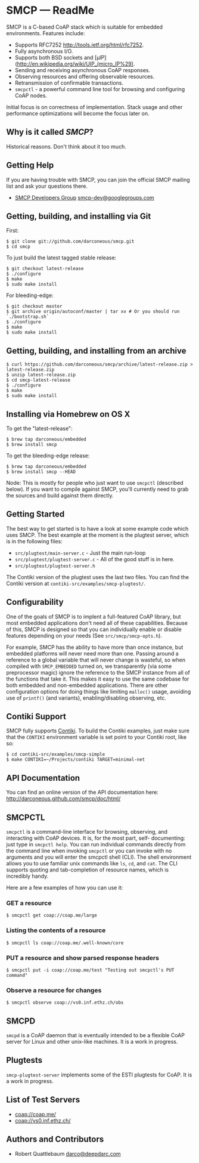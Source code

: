 SMCP — ReadMe
=============

SMCP is a C-based CoAP stack which is suitable for embedded environments.
Features include:

 * Supports RFC7252 <http://tools.ietf.org/html/rfc7252>.
 * Fully asynchronous I/O.
 * Supports both BSD sockets and [µIP](http://en.wikipedia.org/wiki/UIP_(micro_IP%29).
 * Sending and receiving asynchronous CoAP responses.
 * Observing resources and offering observable resources.
 * Retransmission of confirmable transactions.
 * `smcpctl` - a powerful command line tool for browsing and configuring CoAP nodes.

Initial focus is on correctness of implementation. Stack usage and other
performance optimizations will become the focus later on.

## Why is it called *SMCP*? ##

Historical reasons. Don't think about it too much.

## Getting Help ##

If you are having trouble with SMCP, you can join the official SMCP mailing
list and ask your questions there.

* [SMCP Developers Group](https://groups.google.com/group/smcp-dev) <smcp-dev@googlegroups.com>

## Getting, building, and installing via Git ##

First:

	$ git clone git://github.com/darconeous/smcp.git
	$ cd smcp

To just build the latest tagged stable release:

	$ git checkout latest-release
	$ ./configure
	$ make
	$ sudo make install

For bleeding-edge:

	$ git checkout master
	$ git archive origin/autoconf/master | tar xv # Or you should run `./bootstrap.sh`
	$ ./configure
	$ make
	$ sudo make install

## Getting, building, and installing from an archive ##

	$ curl https://github.com/darconeous/smcp/archive/latest-release.zip > latest-release.zip
	$ unzip latest-release.zip
	$ cd smcp-latest-release
	$ ./configure
	$ make
	$ sudo make install	

## Installing via Homebrew on OS X ##

To get the "latest-release":

	$ brew tap darconeous/embedded
	$ brew install smcp

To get the bleeding-edge release:

	$ brew tap darconeous/embedded
	$ brew install smcp --HEAD

Node: This is mostly for people who just want to use `smcpctl` (described below).
If you want to compile against SMCP, you'll currently need to grab the sources
and build against them directly.

## Getting Started ##

The best way to get started is to have a look at some example code
which uses SMCP. The best example at the moment is the plugtest server,
which is in the following files:

 * `src/plugtest/main-server.c` - Just the main run-loop
 * `src/plugtest/plugtest-server.c` - All of the good stuff is in here.
 * `src/plugtest/plugtest-server.h`

The Contiki version of the plugtest uses the last two files. You can find
the Contiki version at `contiki-src/examples/smcp-plugtest/`.

## Configurability ##

One of the goals of SMCP is to implent a full-featured CoAP library, but
most embedded applications don't need all of these capabilities. Because of this,
SMCP is designed so that you can individually enable or disable features
depending on your needs (See `src/smcp/smcp-opts.h`).

For example, SMCP has the ability to have more than once instance, but embedded
platforms will never need more than one. Passing around a reference to a
global variable that will never change is wasteful, so when compiled with
`SMCP_EMBEDDED` turned on, we transparently (via some preprocessor magic) ignore
the reference to the SMCP instance from all of the functions that take it.
This makes it easy to use the same codebase for both embedded and non-embedded
applications. There are other configuration options for doing things like
limiting `malloc()` usage, avoiding use of `printf()` (and variants),
enabling/disabling observing, etc.

## Contiki Support ##

SMCP fully supports [Contiki](http://contiki-os.org/). To build the Contiki
examples, just make sure that the `CONTIKI` environment variable is set point
to your Contiki root, like so:

	$ cd contiki-src/examples/smcp-simple
	$ make CONTIKI=~/Projects/contiki TARGET=minimal-net

## API Documentation ##

You can find an online version of the API documentation here:
<http://darconeous.github.com/smcp/doc/html/>

## SMCPCTL ##

`smcpctl` is a command-line interface for browsing, observing, and
interacting with CoAP devices. It is, for the most part, self-
documenting: just type in `smcpctl help`. You can run individual
commands directly from the command line when invoking `smcpctl` or you can invoke
with no arguments and you will enter the smcpctl shell (CLI). The
shell environment allows you to use familiar unix commands like
`ls`, `cd`, and `cat`. The CLI supports quoting and tab-completion of resource
names, which is incredibly handy.

Here are a few examples of how you can use it:

### GET a resource ###

	$ smcpctl get coap://coap.me/large

### Listing the contents of a resource ###

	$ smcpctl ls coap://coap.me/.well-known/core

### PUT a resource and show parsed response headers ###

	$ smcpctl put -i coap://coap.me/test "Testing out smcpctl's PUT command"

### Observe a resource for changes ###

	$ smcpctl observe coap://vs0.inf.ethz.ch/obs

## SMCPD ##

`smcpd` is a CoAP daemon that is eventually intended to be a flexible
CoAP server for Linux and other unix-like machines.
It is a work in progress.

## Plugtests ##

`smcp-plugtest-server` implements some of the ESTI plugtests for CoAP.
It is a work in progress.

## List of Test Servers ##

 * <coap://coap.me/>
 * <coap://vs0.inf.ethz.ch/>

## Authors and Contributors ##

 * Robert Quattlebaum <darco@deepdarc.com>
